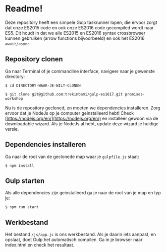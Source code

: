 # Readme!
Deze repository heeft een simpele Gulp taskrunner lopen, die ervoor zorgt dat onze ES2015 code en ook onze ES2016 code gecompiled wordt naar ES5. Dit houdt in dat we alle ES2015 en ES2016 syntax crossbrowser kunnen gebruiken (arrow functions bijvoorbeeld) en ook het ES2016 `await/async`.

## Repository clonen
Ga naar Terminal of je commandline interface, navigeer naar je gewenste directory:

`$ cd DIRECTORY-WAAR-JE-WILT-CLONEN`

`$ git clone git@github.com:trekinbami/gulp-es1617.git promises-workshop`

Nu is de repository gecloned, en moeten we dependencies installeren. Zorg ervoor dat je NodeJs op je computer geinstalleerd hebt! Check [https://nodejs.org/en/](https://nodejs.org/en/) en installeer gewoon via de downloadable wizard. Als je NodeJs al hebt, update deze wizard je huidige versie.

## Dependencies installeren
Ga naar de root van de geclonede map waar je `gulpfile.js` staat:

`$ npm install`

## Gulp starten
Als alle dependencies zijn geinstalleerd ga je naar de root van je map en typ je:

`$ npm run start`

## Werkbestand
Het bestand `/js/app.js` is ons werkbestand. Als je daarin iets aanpast, en opslaat, doet Gulp het automatisch compilen. Ga in je browser naar index.html en check het resultaat.
